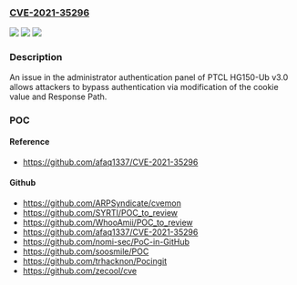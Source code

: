 ### [CVE-2021-35296](https://cve.mitre.org/cgi-bin/cvename.cgi?name=CVE-2021-35296)
![](https://img.shields.io/static/v1?label=Product&message=n%2Fa&color=blue)
![](https://img.shields.io/static/v1?label=Version&message=n%2Fa&color=blue)
![](https://img.shields.io/static/v1?label=Vulnerability&message=n%2Fa&color=brighgreen)

### Description

An issue in the administrator authentication panel of PTCL HG150-Ub v3.0 allows attackers to bypass authentication via modification of the cookie value and Response Path.

### POC

#### Reference
- https://github.com/afaq1337/CVE-2021-35296

#### Github
- https://github.com/ARPSyndicate/cvemon
- https://github.com/SYRTI/POC_to_review
- https://github.com/WhooAmii/POC_to_review
- https://github.com/afaq1337/CVE-2021-35296
- https://github.com/nomi-sec/PoC-in-GitHub
- https://github.com/soosmile/POC
- https://github.com/trhacknon/Pocingit
- https://github.com/zecool/cve


